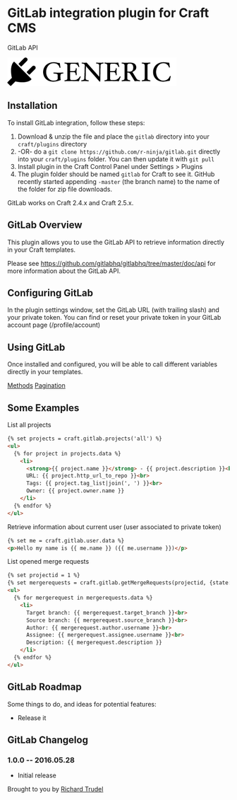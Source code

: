 # GitLab integration plugin for Craft CMS

GitLab API

![Screenshot](resources/screenshots/plugin_logo.png)

## Installation

To install GitLab integration, follow these steps:

1. Download & unzip the file and place the `gitlab` directory into your `craft/plugins` directory
2.  -OR- do a `git clone https://github.com/r-ninja/gitlab.git` directly into your `craft/plugins` folder.  You can then update it with `git pull`
3. Install plugin in the Craft Control Panel under Settings > Plugins
4. The plugin folder should be named `gitlab` for Craft to see it.  GitHub recently started appending `-master` (the branch name) to the name of the folder for zip file downloads.

GitLab works on Craft 2.4.x and Craft 2.5.x.

## GitLab Overview

This plugin allows you to use the GitLab API to retrieve information directly in your Craft templates.

Please see https://github.com/gitlabhq/gitlabhq/tree/master/doc/api for more information about the GitLab API.

## Configuring GitLab

In the plugin settings window, set the GitLab URL (with trailing slash) and your private token. You can find or reset your private token in your GitLab account page (/profile/account)

## Using GitLab

Once installed and configured, you will be able to call different variables directly in your templates.

[Methods](./doc/methods.md)
[Pagination](./doc/pagination.md)

## Some Examples

List all projects
```html
{% set projects = craft.gitlab.projects('all') %}
<ul>
  {% for project in projects.data %}
    <li>
      <strong>{{ project.name }}</strong> - {{ project.description }}<br>
      URL: {{ project.http_url_to_repo }}<br>
      Tags: {{ project.tag_list|join(', ') }}<br>
      Owner: {{ project.owner.name }}
    </li>
  {% endfor %}
</ul>
```

Retrieve information about current user (user associated to private token)
```html
{% set me = craft.gitlab.user.data %}
<p>Hello my name is {{ me.name }} ({{ me.username }})</p>
```

List opened merge requests
```html
{% set projectid = 1 %}
{% set mergerequests = craft.gitlab.getMergeRequests(projectid, {state: 'opened'}) %}
<ul>
  {% for mergerequest in mergerequests.data %}
    <li>
      Target branch: {{ mergerequest.target_branch }}<br>
      Source branch: {{ mergerequest.source_branch }}<br>
      Author: {{ mergerequest.author.username }}<br>
      Assignee: {{ mergerequest.assignee.username }}<br>
      Description: {{ mergerequest.description }}
    </li>
  {% endfor %}
</ul>
```

## GitLab Roadmap

Some things to do, and ideas for potential features:

* Release it

## GitLab Changelog

### 1.0.0 -- 2016.05.28

* Initial release

Brought to you by [Richard Trudel](http://trudel.ninja)
